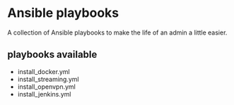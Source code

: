 # Ansible playbooks
A collection of Ansible playbooks to make the life of an admin a little easier.

## playbooks available
* install_docker.yml
* install_streaming.yml
* install_openvpn.yml
* install_jenkins.yml
